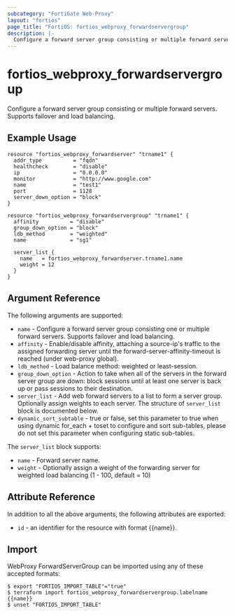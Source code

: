 ```yaml
---
subcategory: "FortiGate Web-Proxy"
layout: "fortios"
page_title: "FortiOS: fortios_webproxy_forwardservergroup"
description: |-
  Configure a forward server group consisting or multiple forward servers. Supports failover and load balancing.
---
```


# fortios_webproxy_forwardservergroup
Configure a forward server group consisting or multiple forward servers. Supports failover and load balancing.

## Example Usage

```hcl
resource "fortios_webproxy_forwardserver" "trname1" {
  addr_type          = "fqdn"
  healthcheck        = "disable"
  ip                 = "0.0.0.0"
  monitor            = "http://www.google.com"
  name               = "test1"
  port               = 1128
  server_down_option = "block"
}

resource "fortios_webproxy_forwardservergroup" "trname1" {
  affinity          = "disable"
  group_down_option = "block"
  ldb_method        = "weighted"
  name              = "sg1"

  server_list {
    name   = fortios_webproxy_forwardserver.trname1.name
    weight = 12
  }
}
```

## Argument Reference


The following arguments are supported:

* `name` - Configure a forward server group consisting one or multiple forward servers. Supports failover and load balancing.
* `affinity` - Enable/disable affinity, attaching a source-ip's traffic to the assigned forwarding server until the forward-server-affinity-timeout is reached (under web-proxy global).
* `ldb_method` - Load balance method: weighted or least-session.
* `group_down_option` - Action to take when all of the servers in the forward server group are down: block sessions until at least one server is back up or pass sessions to their destination.
* `server_list` - Add web forward servers to a list to form a server group. Optionally assign weights to each server. The structure of `server_list` block is documented below.
* `dynamic_sort_subtable` - true or false, set this parameter to true when using dynamic for_each + toset to configure and sort sub-tables, please do not set this parameter when configuring static sub-tables.

The `server_list` block supports:

* `name` - Forward server name.
* `weight` - Optionally assign a weight of the forwarding server for weighted load balancing (1 - 100, default = 10)


## Attribute Reference

In addition to all the above arguments, the following attributes are exported:
* `id` - an identifier for the resource with format {{name}}.

## Import

WebProxy ForwardServerGroup can be imported using any of these accepted formats:
```
$ export "FORTIOS_IMPORT_TABLE"="true"
$ terraform import fortios_webproxy_forwardservergroup.labelname {{name}}
$ unset "FORTIOS_IMPORT_TABLE"
```
